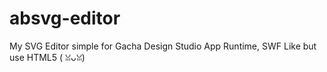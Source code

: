 # absvg-editor
My SVG Editor simple for Gacha Design Studio App Runtime, SWF Like but use HTML5 (⁠ ⁠ꈍ⁠ᴗ⁠ꈍ⁠)
